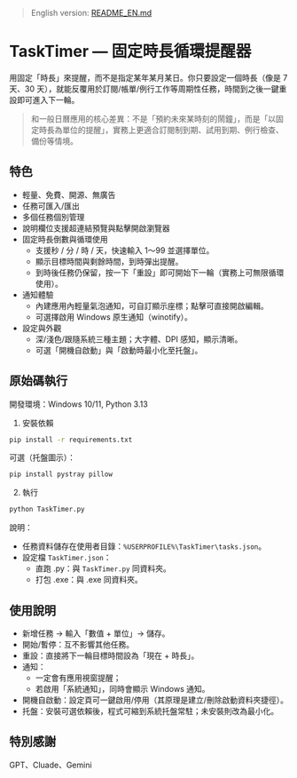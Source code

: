 > English version: [README_EN.md](README_EN.md)

# TaskTimer — 固定時長循環提醒器

用固定「時長」來提醒，而不是指定某年某月某日。你只要設定一個時長（像是 7 天、30 天），就能反覆用於訂閱/帳單/例行工作等周期性任務，時間到之後一鍵重設即可進入下一輪。

> 和一般日曆應用的核心差異：不是「預約未來某時刻的鬧鐘」，而是「以固定時長為單位的提醒」，實務上更適合訂閱制到期、試用到期、例行檢查、備份等情境。

## 特色

- 輕量、免費、開源、無廣告
- 任務可匯入/匯出
- 多個任務個別管理
- 說明欄位支援超連結預覽與點擊開啟瀏覽器
- 固定時長倒數與循環使用
	- 支援秒 / 分 / 時 / 天，快速輸入 1～99 並選擇單位。
	- 顯示目標時間與剩餘時間，到時彈出提醒。
	- 到時後任務仍保留，按一下「重設」即可開始下一輪（實務上可無限循環使用）。
- 通知體驗
	- 內建應用內輕量氣泡通知，可自訂顯示座標；點擊可直接開啟編輯。
	- 可選擇啟用 Windows 原生通知（winotify）。
- 設定與外觀
	- 深/淺色/跟隨系統三種主題；大字體、DPI 感知，顯示清晰。
	- 可選「開機自啟動」與「啟動時最小化至托盤」。

## 原始碼執行

開發環境：Windows 10/11, Python 3.13

1) 安裝依賴

```cmd
pip install -r requirements.txt
```

可選（托盤圖示）：

```cmd
pip install pystray pillow
```

2) 執行

```cmd
python TaskTimer.py
```

說明：
- 任務資料儲存在使用者目錄：`%USERPROFILE%\TaskTimer\tasks.json`。
- 設定檔 `TaskTimer.json`：
	- 直跑 .py：與 `TaskTimer.py` 同資料夾。
	- 打包 .exe：與 .exe 同資料夾。

## 使用說明

- 新增任務 → 輸入「數值 + 單位」→ 儲存。
- 開始/暫停：互不影響其他任務。
- 重設：直接將下一輪目標時間設為「現在 + 時長」。
- 通知：
	- 一定會有應用視窗提醒；
	- 若啟用「系統通知」，同時會顯示 Windows 通知。
- 開機自啟動：設定頁可一鍵啟用/停用（其原理是建立/刪除啟動資料夾捷徑）。
- 托盤：安裝可選依賴後，程式可縮到系統托盤常駐；未安裝則改為最小化。

## 特別感謝
GPT、Cluade、Gemini